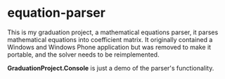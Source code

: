 # equation-parser
This is my graduation project, a mathematical equations parser, it parses mathematical equations into coefficient matrix.
It originally contained a Windows and Windows Phone application but was removed to make it portable, and the solver needs to be reimplemented.

**GraduationProject.Console** is just a demo of the parser's functionality.

